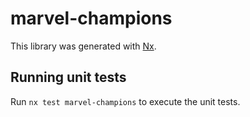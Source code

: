 # marvel-champions

This library was generated with [Nx](https://nx.dev).

## Running unit tests

Run `nx test marvel-champions` to execute the unit tests.
